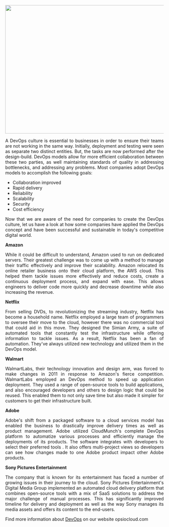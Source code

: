 <p><a href="https://opsiocloud.com/"><img style="display: block; margin-left: auto; margin-right: auto;" src="https://media.istockphoto.com/photos/professional-team-of-data-center-it-specialists-walking-away-from-the-picture-id1131209057?k=20&amp;m=1131209057&amp;s=612x612&amp;w=0&amp;h=18ueXitnx7xa0FCFc9fdUMp1L-KP58aIJ3G7qPvHf8I=" alt="" width="612" height="408" /></a></p>
<p style="text-align: justify;">A DevOps culture is essential to businesses in order to ensure their teams are not working in the same way. Initially, deployment and testing were seen as separate two distinct entities. But, the tasks are now performed after the design-build. DevOps models allow for more efficient collaboration between these two parties, as well maintaining standards of quality in addressing bottlenecks, and addressing any problems. Most companies adopt DevOps models to accomplish the following goals:</p>
<ul style="text-align: justify;">
<li>Collaboration improved</li>
<li>Rapid delivery</li>
<li>Reliability</li>
<li>Scalability</li>
<li>Security</li>
<li>Cost efficiency</li>
</ul>
<p style="text-align: justify;">Now that we are aware of the need for companies to create the DevOps culture, let us have a look at how some companies have applied the DevOps concept and have been successful and sustainable in today's competitive digital world.</p>
<p style="text-align: justify;"><strong> <strong>Amazon</strong> </strong></p>
<p style="text-align: justify;">While it could be difficult to understand, Amazon used to run on dedicated servers. Their greatest challenge was to come up with a method to manage their traffic effectively and improve their scalability. Amazon relocated its online retailer business onto their cloud platform, the AWS cloud. This helped them tackle issues more effectively and reduce costs, create a continuous deployment process, and expand with ease. This allows engineers to deliver code more quickly and decrease downtime while also increasing the revenue.</p>
<p style="text-align: justify;"><strong> <strong>Netflix</strong> </strong></p>
<p style="text-align: justify;">From selling DVDs, to revolutionizing the streaming industry, Netflix has become a household name. Netflix employed a large team of programmers to oversee their move to the cloud, however there was no commercial tool that could aid in this move. They designed the Simian Army, a suite of automated tools that constantly test the infrastructure while offering information to tackle issues. As a result, Netflix has been a fan of automation. They've always utilized new technology and utilized them in the DevOps model.</p>
<p style="text-align: justify;"><strong> <strong>Walmart</strong> </strong></p>
<p style="text-align: justify;">WalmartLabs, their technology innovation and design arm, was forced to make changes in 2011 in response to Amazon's fierce competition. WalmartLabs employed an DevOps method to speed up application deployment. They used a range of open-source tools to build applications, and also encouraged developers and others to design logic that could be reused. This enabled them to not only save time but also made it simpler for customers to get their infrastructure built.</p>
<p style="text-align: justify;"><strong> <strong>Adobe</strong> </strong></p>
<p style="text-align: justify;">Adobe's shift from a packaged software to a cloud services model has enabled the business to drastically improve delivery times as well as product management. Adobe utilized CloudMunch's complete DevOps platform to automatize various processes and efficiently manage the deployments of its products. The software integrates with developers to select their preferred tools . It also offers multi-project views so developers can see how changes made to one Adobe product impact other Adobe products.</p>
<p style="text-align: justify;"><strong> <strong>Sony Pictures Entertainment</strong> </strong></p>
<p style="text-align: justify;">The company that is known for its entertainment has faced a number of growing issues in their journey to the cloud. Sony Pictures Entertainment's Digital Media Group implemented an automated cloud delivery platform that combines open-source tools with a mix of SaaS solutions to address the major challenge of manual processes. This has significantly improved timeline for delivery and deployment as well as the way Sony manages its media assets and offers its content to the end-users.</p>
<p style="text-align: justify;">Find more information about <a href="https://opsiocloud.com/">DevOps</a> on our website opsiocloud.com</p>
